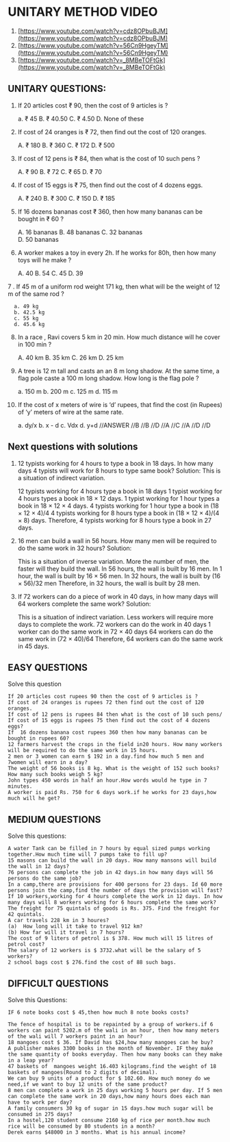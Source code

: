 # UNITARY METHOD VIDEO

1. [https://www.youtube.com/watch?v=cdz8OPbuBJM](https://www.youtube.com/watch?v=cdz8OPbuBJM)
2. [https://www.youtube.com/watch?v=56Cn9HgeyTM](https://www.youtube.com/watch?v=56Cn9HgeyTM)
3. [https://www.youtube.com/watch?v=_8MBeTOFtGk](https://www.youtube.com/watch?v=_8MBeTOFtGk)

## UNITARY QUESTIONS:

1. If 20 articles cost ₹ 90, then the cost of 9 articles is ?

      a. ₹ 45
      B. ₹ 40.50 
      C. ₹ 4.50 
      D. None of these

2. If cost of 24 oranges is ₹ 72, then find out the cost of 120 oranges.
   
      A. ₹ 180
      B. ₹ 360
      C. ₹ 172
      D. ₹ 500

3. If cost of 12 pens is ₹ 84, then what is the cost of 10 such pens ?

      A. ₹ 90
      B. ₹ 72
      C. ₹ 65
      D. ₹ 70
 
4. If cost of 15 eggs is ₹ 75, then find out the cost of 4 dozens eggs.

      A. ₹ 240
      B. ₹ 300
      C. ₹ 150
      D. ₹ 185

5. If 16 dozens bananas cost ₹ 360, then how many bananas can be bought in ₹ 60 ?

      A. 16 bananas
      B. 48 bananas
      C. 32 bananas  
      D. 50 bananas

6. A worker makes a toy in every 2h. If he works for 80h, then how many toys will he make ?

      A. 40
      B. 54
      C. 45
      D. 39

7 . If 45 m of a uniform rod weight 171 kg, then what will be the weight of 12   m of the same rod ?

      a. 49 kg
      b. 42.5 kg
      c. 55 kg
      d. 45.6 kg	 

8. In a race , Ravi covers 5 km in 20 min. How much distance will he cover in 100 min ?

      A. 40 km
      B. 35 km
      C. 26 km
      D. 25 km
 
9. A tree is 12 m tall and casts an an 8 m long shadow. At the same time, a flag pole caste a 100 m long shadow. How long is the flag pole ?

      a. 150 m
      b. 200 m
      c. 125 m 
      d. 115 m
      
10. If the cost of x meters of wire is ‘d’ rupees, that find the cost (in Rupees) of ‘y’ meters of wire at the same rate.

      a. dy/x
      b. x - d
      c. Vdx
      d. y+d
//ANSWER
//B
//B
//D
//A
//C
//A
//D
//D

## Next questions with solutions
1. 12 typists working for 4 hours to type a book in 18 days. In how many days 4 typists will work for 8 hours to type same book?
Solution:
This is a situation of indirect variation.

      12 typists working for 4 hours type a book in 18 days
      1 typist working for 4 hours types a book in 18 × 12 days.
      1 typist working for 1 hour types a book in 18 × 12 × 4 days.
      4 typists working for 1 hour type a book in (18 × 12 × 4)/4
      4 typists working for 8 hours type a book in (18 × 12 × 4)/(4 × 8) days.
      Therefore, 4 typists working for 8 hours type a book in 27 days.


2. 16 men can build a wall in 56 hours. How many men will be required to do the same work in 32 hours?
Solution:

    This is a situation of inverse variation.
    More the number of men, the faster will they build the wall.
    In 56 hours, the wall is built by 16 men.
    In 1 hour, the wall is built by 16 × 56 men.
    In 32 hours, the wall is built by (16 × 56)/32 men
    Therefore, in 32 hours, the wall is built by 28 men.




3. If 72 workers can do a piece of work in 40 days, in how many days will 64 workers complete the same work?
Solution:

    This is a situation of indirect variation.
    Less workers will require more days to complete the work.
    72 workers can do the work in 40 days
    1 worker can do the same work in 72 × 40 days
    64 workers can do the same work in (72 × 40)/64
    Therefore, 64 workers can do the same work in 45 days.
    

## EASY  QUESTIONS
Solve this question

    If 20 articles cost rupees 90 then the cost of 9 articles is ?
    If cost of 24 oranges is rupees 72 then find out the cost of 120 oranges.
    If cost of 12 pens is rupees 84 then what is the cost of 10 such pens/
    If cost of 15 eggs is rupees 75 then find out the cost of 4 dozens eggs?
    If  16 dozens banana cost rupees 360 then how many bananas can be bought in rupees 60?
    12 farmers harvest the crops in the field in20 hours. How many workers will be required to do the same work in 15 hours.
    2 men or 3 women can earn $ 192 in a day.find how much 5 men and 7women will earn in a day?
    The weight of 56 books is 8 kg. What is the weight of 152 such books? How many such books weigh 5 kg?
    John types 450 words in half an hour.How words would he type in 7 minutes.
    A worker is paid Rs. 750 for 6 days work.if he works for 23 days,how much will he get?


## MEDIUM QUESTIONS
Solve this questions:

    A water Tank can be filled in 7 hours by equal sized pumps working together.How much time will 7 pumps take to fill up?
    15 masons can build the wall in 20 days. How many mansons will build the wall in 12 days?
    76 persons can complete the job in 42 days.in how many days will 56 persons do the same job?
    In a camp,there are provisions for 400 persons for 23 days. Id 60 more persons join the camp,find the number of days the provision will fast?
    If 10 workers,working for 4 hours complete the work in 12 days. In how many days will 8 workers working for 6 hours complete the same work?
    The freight for 75 quintals of goods is Rs. 375. Find the freight for 42 quintals.
    A car travels 228 km in 3 houres?
    (a)  How long will it take to travel 912 km?
    (b) How far will it travel in 7 hours?
    The cost of 9 liters of petrol is $ 378. How much will 15 litres of petrol cost?
    The salary of 12 workers is $ 3732.what will be the salary of 5 workers?
    2 school bags cost $ 276.find the cost of 88 such bags.

## DIFFICULT QUESTIONS
Solve this Questions:

    IF 6 note books cost $ 45,then how much 8 note books costs?

    The fence of hospital is to be repainted by a group of workers.if 6 workers can paint 5202.m of the wali in an hour, then how many meters of the wali will 7 workers paint in an hour?
    18 mangoes cost $ 36. If David has $24,how many mangoes can he buy?
    A publisher makes 3300 books in the month of November. IF they make the same quantity of books everyday. Then how many books can they make in a leap year?
    47 baskets of  mangoes weight 16.403 kilograms.find the weight of 18 baskets of mangoes(Round to 2 digits of decimal).
    We can buy 9 units of a product for $ 102.60. How much money do we need,if we want to buy 12 units of the same product?
    8 men can complete a work in 25 days working 5 hours per day. If 5 men can complete the same work in 20 days,how many hours does each man have to work per day?
    A family consumers 30 kg of sugar in 15 days.how much sugar will be consumed in 275 days?
    In a hostel,120 student consume 2160 kg of rice per month.how much rice will be consumed by 80 students in a month?
    Derek earns $48000 in 3 months. What is his annual income?

